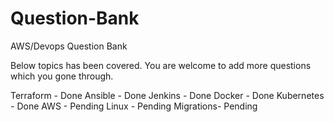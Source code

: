 # Question-Bank
AWS/Devops Question Bank

Below topics has been covered. You are welcome to add more questions which you gone through.

Terraform - Done
Ansible - Done
Jenkins - Done
Docker - Done
Kubernetes - Done
AWS - Pending
Linux - Pending
Migrations- Pending

